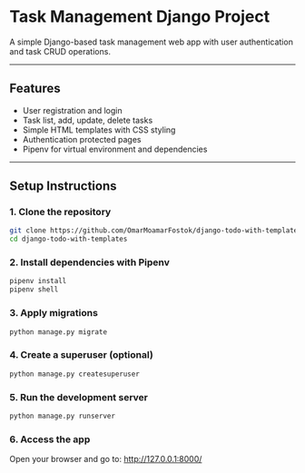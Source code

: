 # Task Management Django Project

A simple Django-based task management web app with user authentication and task CRUD operations.

---

## Features

- User registration and login
- Task list, add, update, delete tasks
- Simple HTML templates with CSS styling
- Authentication protected pages
- Pipenv for virtual environment and dependencies

---

## Setup Instructions

### 1. Clone the repository

```bash
git clone https://github.com/OmarMoamarFostok/django-todo-with-templates.git
cd django-todo-with-templates
```

### 2. Install dependencies with Pipenv
```bash
pipenv install
pipenv shell
```

### 3. Apply migrations
```bash
python manage.py migrate
```

### 4. Create a superuser (optional)
```bash
python manage.py createsuperuser
```

### 5. Run the development server
```bash
python manage.py runserver
```

### 6. Access the app
Open your browser and go to:
http://127.0.0.1:8000/